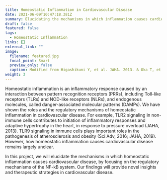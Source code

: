 ```yaml
---
title: Homeostatic Inflammation in Cardiovascular Disease
date: 2021-06-09T10:47:18.381Z
summary: Elucidating the mechanisms in which inflammation causes cardiovascular disease.
draft: false
featured: false
tags:
  - Homeostatic Inflammation
links: []
external_link: ""
image:
  filename: featured.jpg
  focal_point: Smart
  preview_only: false
  caption: Modified from Higashikuni Y, et al. JAHA. 2013. & Oka T, et al. Nature. 2012.
weight: 3
---
```


Homeostatic inflammation is an inflammatory response caused by an interaction between pattern recognition receptors (PRRs), including Toll-like receptors (TLRs) and NOD-like receptors (NLRs), and endogenous molecules, called danger-associated molecular patterns (DAMPs). We have shown the roles and the regulatory mechanisms of homeostatic inflammation in cardiovascular disease. For example, TLR2 signaling in non-immune cells contributes to initiation of inflammatory responses and adaptive hypertrophy in the heart, in response to pressure overload (JAHA, 2013). TLR9 signaling in immune cells plays important roles in the pathogenesis of atherosclerosis and obesity (Sci Adv, 2016; JAHA, 2019). However, how homeostatic inflammation causes cardiovascular disease remains largely unclear. 

In this project, we will elucidate the mechanisms in which homeostatic inflammation causes cardiovascular disease, by focusing on the regulatory mechanisms of the NF-kB system. Our findings will provide novel insights and therapeutic strategies in cardiovascular disease.
